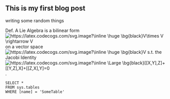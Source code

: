 ## This is my first blog post

writing some random things

Def. A Lie Algebra is a bilinear form <img src="https://latex.codecogs.com/svg.image?\inline&space;\huge&space;\bg{black}V\times&space;V&space;\rightarrow&space;V" title="https://latex.codecogs.com/svg.image?\inline \huge \bg{black}V\times V \rightarrow V" /> on a vector space <img src="https://latex.codecogs.com/svg.image?\inline&space;\Large&space;\bg{black}V&space;" title="https://latex.codecogs.com/svg.image?\inline \huge \bg{black}V " /> s.t. the Jacobi Identity <img src="https://latex.codecogs.com/svg.image?\inline&space;\huge&space;\bg{black}[[X,Y],Z]&plus;[[Y,Z],X]&plus;[[Z,X],Y]=0" title="https://latex.codecogs.com/svg.image?\inline \Large \bg{black}[[X,Y],Z]+[[Y,Z],X]+[[Z,X],Y]=0" />.

 ```tsql
 SELECT *
 FROM sys.tables
 WHERE [name] = 'SomeTable'
 ```
